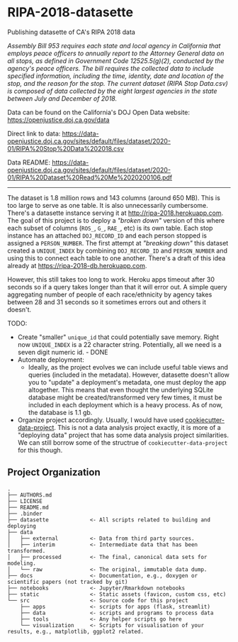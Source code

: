 # RIPA-2018-datasette
Publishing datasette of CA's RIPA 2018 data

_Assembly Bill 953 requires each state and local agency in California that employs peace officers to annually report to the Attorney General data on all stops, as defined in Government Code 12525.5(g)(2), conducted by the agency's peace officers. The bill requires the collected data to include specified information, including the time, identity, date and location of the stop, and the reason for the stop. The current dataset (RIPA Stop Data.csv)  is composed of data collected by the eight largest agencies in the state between July and December of 2018._

Data can be found on the California's DOJ Open Data website: https://openjustice.doj.ca.gov/data

Direct link to data: https://data-openjustice.doj.ca.gov/sites/default/files/dataset/2020-01/RIPA%20Stop%20Data%202018.csv

Data README: https://data-openjustice.doj.ca.gov/sites/default/files/dataset/2020-01/RIPA%20Dataset%20Read%20Me%2020200106.pdf

***
The dataset is 1.8 million rows and 143 columns (around 650 MB). This is too large to serve as one table. It is also unnecessarily cumbersome. There's a datasette instance serving it at <http://ripa-2018.herokuapp.com>. 
The goal of this project is to deploy a _"broken down"_ version of this where each subset of columns (`ROS_`, `G_`, `RAE_`, etc) is its own table. Each stop instance has an attached `DOJ_RECORD_ID` and each person stopped is assigned a `PERSON_NUMBER`. 
The first attempt at _"breaking down"_ this dataset created a `UNIQUE_INDEX` by combining `DOJ_RECORD_ID` and `PERSON_NUMBER` and using this to connect each table to one another. 
There's a draft of this idea already at <https://ripa-2018-db.herokuapp.com>. 

However, this still takes too long to work. Heroku apps timeout after 30 seconds so if a query takes longer than that it will error out. A simple query aggregating number of people of each race/ethnicity by agency takes between 28 and 31 seconds so it sometimes errors out and others it doesn't. 

TODO:
- Create "smaller" `unique_id` that could potentially save memory. Right now `UNIQUE_INDEX` is a 22 character string. Potentially, all we need is a seven digit numeric id. - DONE
- Automate deployment:
  - Ideally, as the project evolves we can include useful table views and queries (included in the metadata). However, datasette doesn't allow you to "update" a deployment's metadata, one must deploy the app altogether. 
    This means that even thought the underlying SQLite database might be created/transformed very few times, it must be included in each deployment which is a heavy process. As of now, the database is 1.1 gb.  
- Organize project accordingly. Usually, I would have used [cookiecutter-data-project](https://github.com/chekos/cookiecutter-data-project). This is not a data analysis project exactly, it is more of a "deploying data" project that has some data analysis project similarities. We can still borrow some of the structrue of `cookiecutter-data-project` for this though.

## Project Organization

```
.
├── AUTHORS.md
├── LICENSE
├── README.md
├── .binder
├── datasette             <- All scripts related to building and deploying 
├── data
│   ├── external          <- Data from third party sources.
│   ├── interim           <- Intermediate data that has been transformed.
│   ├── processed         <- The final, canonical data sets for modeling.
│   └── raw               <- The original, immutable data dump.
├── docs                  <- Documentation, e.g., doxygen or scientific papers (not tracked by git)
├── notebooks             <- Jupyter/Rmarkdown notebooks
├── static                <- Static assets (favicon, custom css, etc)
└── src                   <- Source code for this project
    ├── apps              <- scripts for apps (flask, streamlit)
    ├── data              <- scripts and programs to process data
    ├── tools             <- Any helper scripts go here
    └── visualization     <- Scripts for visualisation of your results, e.g., matplotlib, ggplot2 related.

```